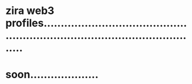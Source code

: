 # zira web3 profiles....................................................................................................
# soon....................
